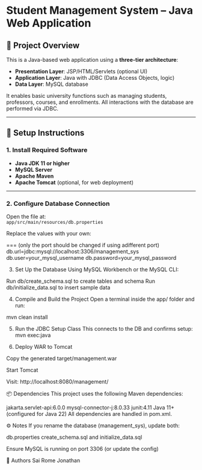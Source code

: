 # Student Management System – Java Web Application

## 📌 Project Overview

This is a Java-based web application using a **three-tier architecture**:

- **Presentation Layer**: JSP/HTML/Servlets (optional UI)
- **Application Layer**: Java with JDBC (Data Access Objects, logic)
- **Data Layer**: MySQL database

It enables basic university functions such as managing students, professors, courses, and enrollments. All interactions with the database are performed via JDBC.

---

## 🚀 Setup Instructions

### 1. Install Required Software

- **Java JDK 11 or higher**
- **MySQL Server**
- **Apache Maven**
- **Apache Tomcat** (optional, for web deployment)

---

### 2. Configure Database Connection

Open the file at:  
`app/src/main/resources/db.properties`

Replace the values with your own:

=== (only the port should be changed if using adifferent port)
db.url=jdbc:mysql://localhost:3306/management_sys
db.user=your_mysql_username
db.password=your_mysql_password

3. Set Up the Database
   Using MySQL Workbench or the MySQL CLI:

Run db/create_schema.sql to create tables and schema
Run db/initialize_data.sql to insert sample data

4. Compile and Build the Project
   Open a terminal inside the app/ folder and run:

mvn clean install

5. Run the JDBC Setup Class
   This connects to the DB and confirms setup:
   mvn exec:java

6. Deploy WAR to Tomcat

Copy the generated target/management.war

Start Tomcat

Visit: http://localhost:8080/management/

📦 Dependencies
This project uses the following Maven dependencies:

jakarta.servlet-api:6.0.0
mysql-connector-j:8.0.33
junit:4.11
Java 11+ (configured for Java 22)
All dependencies are handled in pom.xml.

⚙️ Notes
If you rename the database (management_sys), update both:

db.properties
create_schema.sql and initialize_data.sql

Ensure MySQL is running on port 3306 (or update the config)

👥 Authors
Sai
Rome
Jonathan
